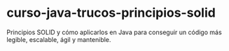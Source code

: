 # curso-java-trucos-principios-solid
Principios SOLID y cómo aplicarlos en Java para conseguir un código más legible, escalable, ágil y mantenible.

